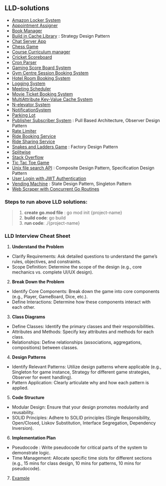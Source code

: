 ## LLD-solutions
+ [Amazon Locker System](./AmazaonLockerSystem/Requirements.md)
+ [Appointment Assigner](./AppointmentAssigner/)
+ [Book Manager](./BookManager)
+ [Build in Cache Library](./CacheSystem/InMemoryCacheWithStrategyPattern) : Strategy Design Pattern
+ [Chat Server App](./ChatServerApp/Requirements.md) 
+ [Chess Game](./ChessGame/Requirements.md)
+ [Course Curriculum manager](./CourseCurriculumManager)
+ [Cricket Scoreboard](./CricketScoreboard/Readme.md)
+ [Cron Parser](./CronParser/README.md)
+ [Gaming Score Board System](./GamingScoreBoardSystem)
+ [Gym Centre Session Booking System](./GymSlotBookingManager/Requirements.md)
+ [Hotel Room Booking System](./HotelRoomBookingSystem/Requirements.md)
+ [Logging System](./LoggingSystem/README.md)
+ [Meeting Scheduler](./MeetingScheduler/Requirements.md)
+ [Movie Ticket Booking System](./MovieTicketBookingSystem/Requirements.md)
+ [MultiAttribute Key-Value Cache System](./MultiAttributeKeyValueCacheSystem)
+ [N-elevator System](./NElevatorSystem)
+ [NotificationSystem](./NotificationSystem/Requirements.md)
+ [Parking Lot](./ParkingLot)
+ [Publisher Subscriber System](./PublisherSubcriberSystem/Readme.md) : Pull Based Architecture, Observer Design Pattern
+ [Rate Limiter](./RateLimiter/Requirements.md)
+ [Ride Booking Service](./RideBookingService/Requirements.md)
+ [Ride Sharing Service](./RideSharingSystem/Requirements.md)
+ [Snakes and Ladders Game](./SnakesNLaddersGame/Requirements.md) : Factory Design Pattern
+ [Splitwise](./SplitwiseSystem)
+ [Stack Overflow](./StackOverflowSystem)
+ [Tic Tac Toe Game](./TicTacToeGame)
+ [Unix file search API](./UnixFileSearchAPI/README.md) : Composite Design Pattern, Specification Design Pattern 
+ [User Login with JWT Authentication](./UserLogin/README.md)
+ [Vending Machine](./VendingMachineSystem) : State Design Pattern, Singleton Pattern 
+ [Web Scraper with Concurrent Go Routines](./WebScrapingWithConcurrentGoRoutines/Readme.md)

### Steps to run above LLD solutions:
> 1. **create go.mod file** : go mod init {project-name}
> 2. **build code**: go build
> 3. **run code**: ./{project-name}

### LLD Interview Cheat Sheet
1. **Understand the Problem**
- Clarify Requirements: Ask detailed questions to understand the game’s rules, objectives, and constraints.
- Scope Definition: Determine the scope of the design (e.g., core mechanics vs. complete UI/UX design).

2. **Break Down the Problem**
- Identify Core Components: Break down the game into core components (e.g., Player, GameBoard, Dice, etc.).
- Define Interactions: Determine how these components interact with each other.

3. **Class Diagrams**
- Define Classes: Identify the primary classes and their responsibilities.
- Attributes and Methods: Specify key attributes and methods for each class.
- Relationships: Define relationships (associations, aggregations, compositions) between classes.

4. **Design Patterns**
- Identify Relevant Patterns: Utilize design patterns where applicable (e.g., Singleton for game instance, Strategy for different game strategies, Observer for event handling).
- Pattern Application: Clearly articulate why and how each pattern is applied.

5. **Code Structure**
- Modular Design: Ensure that your design promotes modularity and reusability.
- SOLID Principles: Adhere to SOLID principles (Single Responsibility, Open/Closed, Liskov Substitution, Interface Segregation, Dependency Inversion).

6. **Implementation Plan**
- Pseudocode : Write pseudocode for critical parts of the system to demonstrate logic.
- Time Management: Allocate specific time slots for different sections (e.g., 15 mins for class design, 10 mins for patterns, 10 mins for pseudocode).

7. [Example](./ChessGame/Requirements.md)
